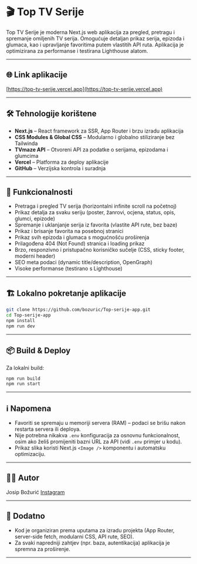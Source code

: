 # 🎬 Top TV Serije

Top TV Serije je moderna Next.js web aplikacija za pregled, pretragu i spremanje omiljenih TV serija. Omogućuje detaljan prikaz serija, epizoda i glumaca, kao i upravljanje favoritima putem vlastitih API ruta. Aplikacija je optimizirana za performanse i testirana Lighthouse alatom.

---

## 🌐 Link aplikacije

[https://top-tv-serije.vercel.app](https://top-tv-serije.vercel.app)

---

## 🛠️ Tehnologije korištene

- **Next.js** – React framework za SSR, App Router i brzu izradu aplikacija
- **CSS Modules \& Global CSS** – Modularno i globalno stiliziranje bez Tailwinda
- **TVmaze API** – Otvoreni API za podatke o serijama, epizodama i glumcima
- **Vercel** – Platforma za deploy aplikacije
- **GitHub** – Verzijska kontrola i suradnja

---

## 🚀 Funkcionalnosti

- Pretraga i pregled TV serija (horizontalni infinite scroll na početnoj)
- Prikaz detalja za svaku seriju (poster, žanrovi, ocjena, status, opis, glumci, epizode)
- Spremanje i uklanjanje serija iz favorita (vlastite API rute, bez baze)
- Prikaz i brisanje favorita na posebnoj stranici
- Prikaz svih epizoda i glumaca s mogućnošću proširenja
- Prilagođena 404 (Not Found) stranica i loading prikaz
- Brzo, responzivno i pristupačno korisničko sučelje (CSS, sticky footer, moderni header)
- SEO meta podaci (dynamic title/description, OpenGraph)
- Visoke performanse (testirano s Lighthouse)

---

## 🏗️ Lokalno pokretanje aplikacije

```bash
git clone https://github.com/bozuric/Top-serije-app.git
cd Top-serije-app
npm install
npm run dev
```
---

## 📦 Build \& Deploy

Za lokalni build:

```bash
npm run build
npm run start
```


---

## ℹ️ Napomena

- Favoriti se spremaju u memoriji servera (RAM) – podaci se brišu nakon restarta servera ili deploya.
- Nije potrebna nikakva `.env` konfiguracija za osnovnu funkcionalnost, osim ako želiš promijeniti bazni URL za API (vidi `.env` primjer u kodu).
- Prikaz slika koristi Next.js `<Image />` komponentu i automatsku optimizaciju.

---

## 👨‍💻 Autor

Josip Božurić
[Instagram](https://www.instagram.com/josip_bozuric/)

---

## 📄 Dodatno

- Kod je organiziran prema uputama za izradu projekta (App Router, server-side fetch, modularni CSS, API rute, SEO).
- Za svaki napredniji zahtjev (npr. baza, autentikacija) aplikacija je spremna za proširenje.

---
    
